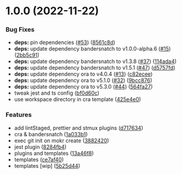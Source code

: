 # 1.0.0 (2022-11-22)

### Bug Fixes

- **deps:** pin dependencies ([#53](https://github.com/hongaar/moker/issues/53))
  ([8561c8d](https://github.com/hongaar/moker/commit/8561c8d1cb7dff5442e79eb0f99770ed2255c929))
- **deps:** update dependency bandersnatch to v1.0.0-alpha.6
  ([#15](https://github.com/hongaar/moker/issues/15))
  ([2bb5c91](https://github.com/hongaar/moker/commit/2bb5c91f4676dad544abb7c7ed8757a972a60d57))
- **deps:** update dependency bandersnatch to v1.3.8
  ([#37](https://github.com/hongaar/moker/issues/37))
  ([114ada4](https://github.com/hongaar/moker/commit/114ada49431832d5becbe1f7227d87e41bac0b9e))
- **deps:** update dependency bandersnatch to v1.5.1
  ([#47](https://github.com/hongaar/moker/issues/47))
  ([d5757fd](https://github.com/hongaar/moker/commit/d5757fdf97b683b96452c7f1d9d492728ab45bf6))
- **deps:** update dependency ora to v4.0.4
  ([#13](https://github.com/hongaar/moker/issues/13))
  ([c82ecee](https://github.com/hongaar/moker/commit/c82eceefe2e8fd06b31f5cdcdf826dbc69a9f129))
- **deps:** update dependency ora to v5.1.0
  ([#32](https://github.com/hongaar/moker/issues/32))
  ([9bcc876](https://github.com/hongaar/moker/commit/9bcc8761b6c9db22566350757d2f1677abff94cf))
- **deps:** update dependency ora to v5.3.0
  ([#44](https://github.com/hongaar/moker/issues/44))
  ([564fa27](https://github.com/hongaar/moker/commit/564fa2753491fc9860df545da41a7ddcc907cf2c))
- tweak jest and ts config
  ([bf0d60c](https://github.com/hongaar/moker/commit/bf0d60c5de7eeed5a9258207e5ec2694a9133414))
- use workspace directory in cra template
  ([425e4e0](https://github.com/hongaar/moker/commit/425e4e064fa4262521ba5b26dd57a0c5c12cd290))

### Features

- add lintStaged, prettier and stmux plugins
  ([d717634](https://github.com/hongaar/moker/commit/d71763437c5cceeeec24095008cd74ed2465f8ac))
- cra & bandersnatch
  ([1a033b1](https://github.com/hongaar/moker/commit/1a033b1806151cc659a9d868a0e249cbb76c8ec1))
- exec git init on mokr create
  ([3882420](https://github.com/hongaar/moker/commit/38824207831c9cccdb1491794f6742f4840e390c))
- jest plugin
  ([8284fb4](https://github.com/hongaar/moker/commit/8284fb45132543a4f2ab842fa036572138efdb4d))
- plugins and templates
  ([13a46f8](https://github.com/hongaar/moker/commit/13a46f8b2dce3568f624327bfb71695bdaa5c215))
- templates
  ([ce7af40](https://github.com/hongaar/moker/commit/ce7af40c2a19f06104aab4365110f97245f2515d))
- templates [wip]
  ([5b25d44](https://github.com/hongaar/moker/commit/5b25d44558ed8d56286a268ea42330eb885e0472))
